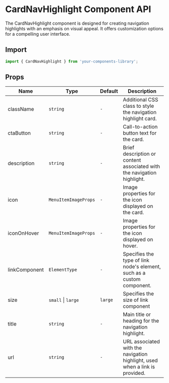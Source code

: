 # CardNavHighlight Component API

The CardNavHighlight component is designed for creating navigation highlights with an emphasis on visual appeal. It offers customization options for a compelling user interface.

## Import

```jsx
import { CardNavHighlight } from 'your-components-library';
```

## Props

| Name | Type | Default | Description |
| --- | --- | --- | --- |
| className | `string` | `-` | Additional CSS class to style the navigation highlight card. |
| ctaButton | `string` | `-` | Call-to-action button text for the card. |
| description | `string` | `-` | Brief description or content associated with the navigation highlight. |
| icon | `MenuItemImageProps` | `-` | Image properties for the icon displayed on the card. |
| iconOnHover | `MenuItemImageProps` | `-` | Image properties for the icon displayed on hover. |
| linkComponent | `ElementType` | `-` | Specifies the type of link node's element, such as a custom component. |
| size | `small` \| `large` | `large` | Specifies the size of link component |
| title | `string` | `-` | Main title or heading for the navigation highlight. |
| url | `string` | `-` | URL associated with the navigation highlight, used when a link is provided. |
